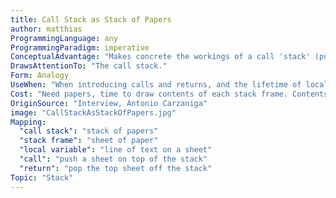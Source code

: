 ```yaml
---
title: Call Stack as Stack of Papers
author: matthias
ProgrammingLanguage: any
ProgrammingParadigm: imperative
ConceptualAdvantage: "Makes concrete the workings of a call 'stack' (push/pop stack frames), and the notion of a 'stack frame'."
DrawsAttentionTo: "The call stack."
Form: Analogy
UseWhen: "When introducing calls and returns, and the lifetime of local variables."
Cost: "Need papers, time to draw contents of each stack frame. Contents of stack frame not easily visible to students unless teacher holds up the stack (or uses a flip chart)."
OriginSource: "Interview, Antonio Carzaniga"
image: "CallStackAsStackOfPapers.jpg"
Mapping:
  "call stack": "stack of papers"
  "stack frame": "sheet of paper"
  "local variable": "line of text on a sheet"
  "call": "push a sheet on top of the stack"
  "return": "pop the top sheet off the stack"
Topic: "Stack"
---
```

